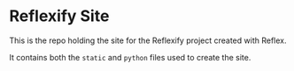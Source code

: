 # Reflexify Site

This is the repo holding the site for the Reflexify project created with Reflex. 

It contains both the `static` and `python` files used to create the site. 
